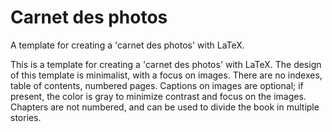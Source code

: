 # Carnet des photos

A template for creating a 'carnet des photos' with LaTeX. 

This is a template for creating a 'carnet des photos' with LaTeX. 
The design of this template is minimalist, with a focus on images.
There are no indexes, table of contents, numbered pages.
Captions on images are optional; if present, the color is gray to minimize contrast and focus on the images.
Chapters are not numbered, and can be used to divide the book in multiple stories.